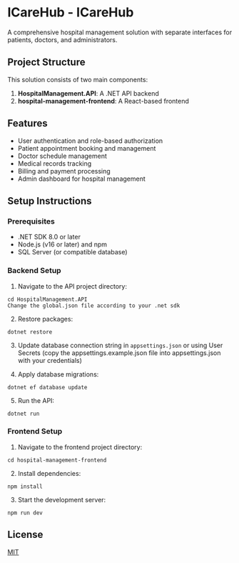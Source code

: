 # ICareHub - ICareHub

A comprehensive hospital management solution with separate interfaces for patients, doctors, and administrators.

## Project Structure

This solution consists of two main components:

1. **HospitalManagement.API**: A .NET API backend
2. **hospital-management-frontend**: A React-based frontend

## Features

- User authentication and role-based authorization
- Patient appointment booking and management
- Doctor schedule management
- Medical records tracking
- Billing and payment processing
- Admin dashboard for hospital management

## Setup Instructions

### Prerequisites

- .NET SDK 8.0 or later
- Node.js (v16 or later) and npm
- SQL Server (or compatible database)

### Backend Setup

1. Navigate to the API project directory:
```
cd HospitalManagement.API
Change the global.json file according to your .net sdk
```

2. Restore packages:
```
dotnet restore
```

3. Update database connection string in `appsettings.json` or using User Secrets (copy the appsettings.example.json file into appsettings.json with your credentials)

4. Apply database migrations:
```
dotnet ef database update
```

5. Run the API:
```
dotnet run
```

### Frontend Setup

1. Navigate to the frontend project directory:
```
cd hospital-management-frontend
```

2. Install dependencies:
```
npm install
```

3. Start the development server:
```
npm run dev
```

## License

[MIT](https://choosealicense.com/licenses/mit/)
